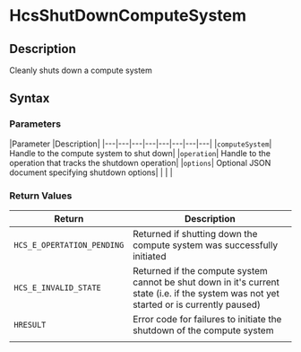 # HcsShutDownComputeSystem

## Description
Cleanly shuts down a compute system

## Syntax

### Parameters
|Parameter     |Description|
|---|---|---|---|---|---|---|---| 
|`computeSystem`| Handle to the compute system to shut down|
|`operation`| Handle to the operation that tracks the shutdown operation|
|`options`| Optional JSON document specifying shutdown options| 
|    |    | 

### Return Values
|Return | Description|
|---|---|
|`HCS_E_OPERTATION_PENDING`|Returned if shutting down the compute system was successfully initiated|
|`HCS_E_INVALID_STATE`|Returned if the compute system cannot be shut down in it's current state (i.e. if the system was not yet started or is currently paused)|
|`HRESULT`|Error code for failures to initiate the shutdown of the compute system|
|     |     |